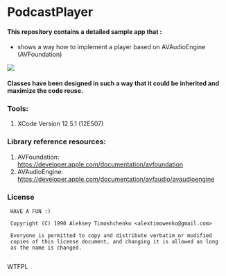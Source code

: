 # PodcastPlayer

#### This repository contains a detailed sample app that : 
- shows a way how to implement a player based on AVAudioEngine (AVFoundation)

![](/assets/screenshot.png)

#### Classes have been designed in such a way that it could be inherited and maximize the code reuse.

### Tools: 
1. XCode Version 12.5.1 (12E507)

### Library reference resources:
1. AVFoundation: https://developer.apple.com/documentation/avfoundation
2. AVAudioEngine: https://developer.apple.com/documentation/avfaudio/avaudioengine

### License
```
 HAVE A FUN :) 

 Copyright (C) 1990 Aleksey Timoshchenko <alextimowenko@gmail.com> 

 Everyone is permitted to copy and distribute verbatim or modified 
 copies of this license document, and changing it is allowed as long 
 as the name is changed. 
  
```
<a href="http://www.wtfpl.net/"><img
       src="http://www.wtfpl.net/wp-content/uploads/2012/12/wtfpl-badge-4.png"
       width="80" height="15" alt="WTFPL" /></a>
